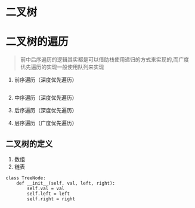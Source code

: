 # 二叉树

# 二叉树的遍历

> 前中后序遍历的逻辑其实都是可以借助栈使用递归的方式来实现的,而广度优先遍历的实现一般使用队列来实现

1. 前序遍历（深度优先遍历） 

   ```
   
   ```

   

2. 中序遍历（深度优先遍历）

3. 后序遍历（深度优先遍历）

4. 层序遍历（广度优先遍历）

## 二叉树的定义

1. 数组
2. 链表

```
class TreeNode:
	def __init__(self, val, left, right):
		self.val = val
		self.left = left
		self.right = right
```

   

   